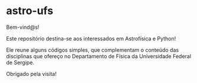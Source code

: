 # astro-ufs

Bem-vind@s!

Este repositório destina-se aos interessados em Astrofísica e Python!

Ele reune alguns códigos simples, que complementam o conteúdo das disciplinas que ofereço no Departamento de Física da Universidade Federal de Sergipe.

Obrigado pela visita!
